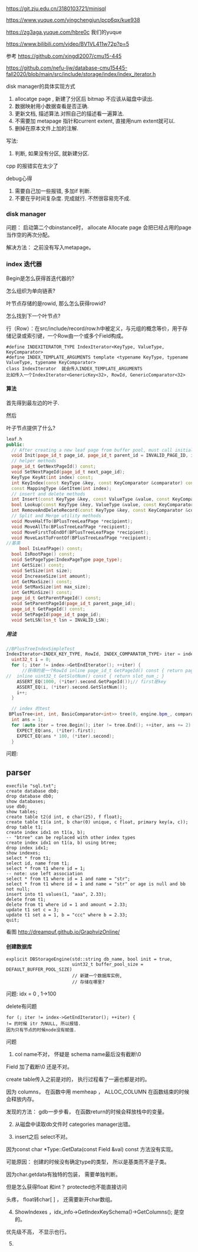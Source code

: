 https://git.zju.edu.cn/3180103721/minisql

https://www.yuque.com/yingchengjun/pcp6qx/kue938

https://zg3aga.yuque.com/hbre0c 我们的yuque

https://www.bilibili.com/video/BV1VL411w72p?p=5



参考 https://github.com/xingdl2007/cmu15-445

https://github.com/nefu-ljw/database-cmu15445-fall2020/blob/main/src/include/storage/index/index_iterator.h



disk manager的具体实现方式





1. allocatge page ,  新建了分区后 bitmap 不应该从磁盘中读出.
2. 数据映射用小数据查看是否正确.
3. 更新文档, 描述算法.对照自己的描述看一遍算法.
4. 不需要加 metapage 指针和current extent,  直接用num extent就可以.
5. 删掉在原本文件上加的注解.


写法:

1. 判断, 如果没有分区, 就新建分区. 


cpp 的报错实在太少了

debug心得

1. 需要自己加一些报错, 多加if  判断.  
2. 不要在乎时间复杂度. 完成就行. 不然很容易完不成. 

### disk manager

问题： 启动第二个dbinstance时，  allocate Allocate page 会把已经占用的page 当作空的再次分配。

解决方法： 之前没有写入metapage。

### index 迭代器

Begin是怎么获得首迭代器的?

怎么组织为单向链表?

叶节点存储的是rowid, 那么怎么获得rowid?

怎么找到下一个叶节点?

行（Row）：在src/include/record/row.h中被定义，与元组的概念等价，用于存储记录或索引键，一个Row由一个或多个Field构成。

```
#define INDEXITERATOR_TYPE IndexIterator<KeyType, ValueType, KeyComparator>
#define INDEX_TEMPLATE_ARGUMENTS template <typename KeyType, typename ValueType, typename KeyComparator>
class IndexIterator  就会传入INDEX_TEMPLATE_ARGUMENTS 
比如传入一个IndexIterator<GenericKey<32>, RowId, GenericComparator<32> 
```

#### 算法

首先得到最左边的叶子.

然后

叶子节点提供了什么?

```cpp
leaf.h
public:
  // After creating a new leaf page from buffer pool, must call initialize method to set default 
  void Init(page_id_t page_id, page_id_t parent_id = INVALID_PAGE_ID, int max_size = LEAF_PAGE_SIZE);
  // helper methods
  page_id_t GetNextPageId() const;
  void SetNextPageId(page_id_t next_page_id);
  KeyType KeyAt(int index) const;
  int KeyIndex(const KeyType &key, const KeyComparator &comparator) const;
  const MappingType &GetItem(int index);
  // insert and delete methods
  int Insert(const KeyType &key, const ValueType &value, const KeyComparator &comparator);
  bool Lookup(const KeyType &key, ValueType &value, const KeyComparator &comparator) const;
  int RemoveAndDeleteRecord(const KeyType &key, const KeyComparator &comparator);
  // Split and Merge utility methods
  void MoveHalfTo(BPlusTreeLeafPage *recipient);
  void MoveAllTo(BPlusTreeLeafPage *recipient);
  void MoveFirstToEndOf(BPlusTreeLeafPage *recipient);
  void MoveLastToFrontOf(BPlusTreeLeafPage *recipient);
//基类
     bool IsLeafPage() const;
  bool IsRootPage() const;
  void SetPageType(IndexPageType page_type);
  int GetSize() const;
  void SetSize(int size);
  void IncreaseSize(int amount);
  int GetMaxSize() const;
  void SetMaxSize(int max_size);
  int GetMinSize() const;
  page_id_t GetParentPageId() const;
  void SetParentPageId(page_id_t parent_page_id);
  page_id_t GetPageId() const;
  void SetPageId(page_id_t page_id);
  void SetLSN(lsn_t lsn = INVALID_LSN);
```

##### 用法

```cpp
//BPlusTreeIndexSimpleTest
IndexIterator<INDEX_KEY_TYPE, RowId, INDEX_COMPARATOR_TYPE> iter = index->GetBeginIterator();
  uint32_t i = 0;
  for (; iter != index->GetEndIterator(); ++iter) {
      //获得的是一个RowId inline page_id_t GetPageId() const { return page_id_; }
//  inline uint32_t GetSlotNum() const { return slot_num_; }
    ASSERT_EQ(1000, (*iter).second.GetPageId());// first是key
    ASSERT_EQ(i, (*iter).second.GetSlotNum());
    i++;
  }

  // index 的test
 BPlusTree<int, int, BasicComparator<int>> tree(0, engine.bpm_, comparator, 4, 4);
  int ans = 1;
  for (auto iter = tree.Begin(); iter != tree.End(); ++iter, ans += 2) {
    EXPECT_EQ(ans, (*iter).first);
    EXPECT_EQ(ans * 100, (*iter).second);
  }
```



问题:

## parser

```
execfile "sql.txt";
create database db0;
drop database db0;
show databases;
use db0;
show tables;
create table t2(d int, e char(25), f float);
create table t1(a int, b char(0) unique, c float, primary key(a, c));
drop table t1;
create index idx1 on t1(a, b);
-- "btree" can be replaced with other index types
create index idx1 on t1(a, b) using btree;
drop index idx1;
show indexes;
select * from t1;
select id, name from t1;
select * from t1 where id = 1;
-- note: use left association
select * from t1 where id = 1 and name = "str";
select * from t1 where id = 1 and name = "str" or age is null and bb not null;
insert into t1 values(1, "aaa", 2.33);
delete from t1;
delete from t1 where id = 1 and amount = 2.33;
update t1 set c = 3;
update t1 set a = 1, b = "ccc" where b = 2.33;
quit;

```

看图 http://dreampuf.github.io/GraphvizOnline/

#### 创建数据库

```
explicit DBStorageEngine(std::string db_name, bool init = true,
                         uint32_t buffer_pool_size = DEFAULT_BUFFER_POOL_SIZE)
                         // 新建一个数据库实例, 
                         // 存储在哪里?
```

问题:  idx = 0 , 1->100

delete有问题

```
for (; iter != index->GetEndIterator(); ++iter) {
!= 的时候 itr 为NULL, 所以报错.  
因为只有节点的时候node没有赋值.
```



问题

1. col name不对， 怀疑是 schema name最后没有截断\0

Field 加了截断\0 还是不对。 

create table传入之前是对的， 执行过程看了一遍也都是对的。

因为 columns，  在函数中用 memheap ， ALLOC_COLUMN 在函数结束的时候会释放内存。

发现的方法： gdb一步步看， 在函数return的时候会释放栈中的变量。

2. 从磁盘中读取db文件时  categories manager出错。

3. insert之后 select不对。 

因为const char *Type::GetData(const Field &val) const  方法没有实现。 

可能原因：  创建的时候没有确定type的类型， 所以是基类而不是子类。

因为char.getdata有独特的包装， 需要单独判断。  

但是怎么获得float 和int？ protected也不能直接访问 

头疼， float转char[ ] ， 还需要新开char数组。

4. ShowIndexes ，idx_info->GetIndexKeySchema()->GetColumns(); 是空的。 

优先级不高， 不显示也行。 

5. 
